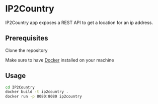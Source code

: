 # IP2Country

IP2Country app exposes a REST API to get a location for an ip address.

## Prerequisites
Clone the repository

Make sure to have [Docker](https://docs.docker.com/get-docker/) installed on your machine

## Usage
```bash
cd IP2Country
docker build -t ip2country .
docker run -p 8080:8080 ip2country
```